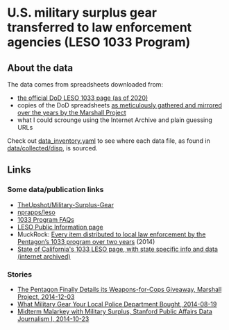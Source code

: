 # U.S. military surplus gear transferred to law enforcement agencies (LESO 1033 Program)

## About the data

The data comes from spreadsheets downloaded from: 

- [the official DoD LESO 1033 page (as of 2020)](https://www.dla.mil/DispositionServices/Offers/Reutilization/LawEnforcement/PublicInformation/)
- copies of the DoD spreadsheets [as meticulously gathered and mirrored over the years by the Marshall Project](https://github.com/themarshallproject/dod10331)
- what I could scrounge using the Internet Archive and plain guessing URLs

Check out [data_inventory.yaml](./data_inventory.yaml) to see where each data file, as found in [data/collected/disp](data/collected/disp), is sourced.

## Links

### Some data/publication links

- [TheUpshot/Military-Surplus-Gear](https://github.com/TheUpshot/Military-Surplus-Gear)
- [nprapps/leso](https://github.com/nprapps/leso)
- [1033 Program FAQs](https://www.dla.mil/DispositionServices/Offers/Reutilization/LawEnforcement/ProgramFAQs.aspx)
- [LESO Public Information page](https://www.dla.mil/DispositionServices/Offers/Reutilization/LawEnforcement/PublicInformation/)
- MuckRock: [Every item distributed to local law enforcement by the Pentagon’s 1033 program over two years](https://www.muckrock.com/news/archives/2014/aug/15/we-have-pentagon-1033-program-data/) (2014)
- [State of California's 1033 LESO page, with state specific info and data (internet archived)](https://web.archive.org/web/20150109173247/http://www.calema.ca.gov/publicsafetyandvictimservices/pages/about-the-1033-program.aspx)

### Stories

- [The Pentagon Finally Details its Weapons-for-Cops Giveaway, Marshall Project, 2014-12-03](https://www.themarshallproject.org/2014/12/03/the-pentagon-finally-details-its-weapons-for-cops-giveaway)
- [What Military Gear Your Local Police Department Bought, 2014-08-19](https://www.nytimes.com/2014/08/20/upshot/data-on-transfer-of-military-gear-to-police-departments.html)
- [Midterm Malarkey with Military Surplus, Stanford Public Affairs Data Journalism I, 2014-10-23](http://www.padjo.org/2014-10-23/)


